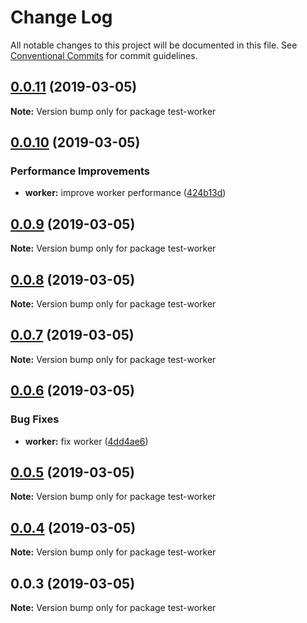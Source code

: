 # Change Log

All notable changes to this project will be documented in this file.
See [Conventional Commits](https://conventionalcommits.org) for commit guidelines.

## [0.0.11](https://github.com/shopback/rate-and-tier-service/src/packages/global/compare/test-worker@0.0.10...test-worker@0.0.11) (2019-03-05)

**Note:** Version bump only for package test-worker





## [0.0.10](https://github.com/shopback/rate-and-tier-service/src/packages/global/compare/test-worker@0.0.9...test-worker@0.0.10) (2019-03-05)


### Performance Improvements

* **worker:** improve worker performance ([424b13d](https://github.com/shopback/rate-and-tier-service/src/packages/global/commit/424b13d))





## [0.0.9](https://github.com/shopback/rate-and-tier-service/src/packages/global/compare/test-worker@0.0.8...test-worker@0.0.9) (2019-03-05)

**Note:** Version bump only for package test-worker





## [0.0.8](https://github.com/shopback/rate-and-tier-service/src/packages/global/compare/test-worker@0.0.7...test-worker@0.0.8) (2019-03-05)

**Note:** Version bump only for package test-worker





## [0.0.7](https://github.com/shopback/rate-and-tier-service/src/packages/global/compare/test-worker@0.0.6...test-worker@0.0.7) (2019-03-05)

**Note:** Version bump only for package test-worker





## [0.0.6](https://github.com/shopback/rate-and-tier-service/src/packages/global/compare/test-worker@0.0.5...test-worker@0.0.6) (2019-03-05)


### Bug Fixes

* **worker:** fix worker ([4dd4ae6](https://github.com/shopback/rate-and-tier-service/src/packages/global/commit/4dd4ae6))





## [0.0.5](https://github.com/shopback/rate-and-tier-service/src/packages/global/compare/test-worker@0.0.4...test-worker@0.0.5) (2019-03-05)

**Note:** Version bump only for package test-worker





## [0.0.4](https://github.com/shopback/rate-and-tier-service/src/packages/global/compare/test-worker@0.0.3...test-worker@0.0.4) (2019-03-05)

**Note:** Version bump only for package test-worker





## 0.0.3 (2019-03-05)

**Note:** Version bump only for package test-worker
